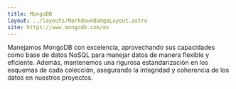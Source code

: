 ```yaml
---
title: MongoDB
layout: ../layouts/MarkdownBadgeLayout.astro
site: https://www.mongodb.com/es
---
```


Manejamos MongoDB con excelencia, aprovechando sus capacidades como base de datos NoSQL para manejar datos de manera flexible y eficiente. Además, mantenemos una rigurosa estandarización en los esquemas de cada colección, asegurando la integridad y coherencia de los datos en nuestros proyectos.